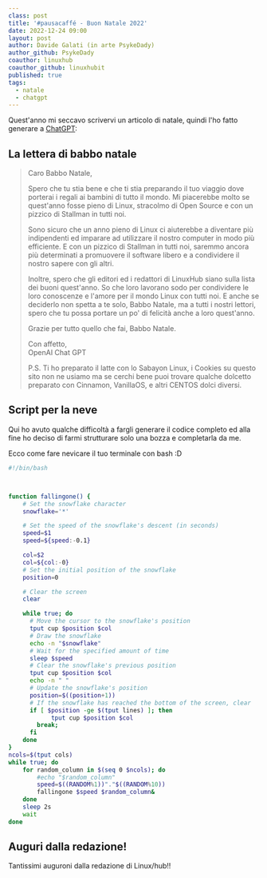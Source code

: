 ```yaml
---
class: post
title: '#pausacaffé - Buon Natale 2022' 
date: 2022-12-24 09:00
layout: post 
author: Davide Galati (in arte PsykeDady)
author_github: PsykeDady
coauthor: linuxhub
coauthor_github: linuxhubit
published: true
tags:
  - natale
  - chatgpt
---
```



Quest'anno mi seccavo scrivervi un articolo di natale, quindi l'ho fatto generare a [ChatGPT](https://chat.openai.com/chat):

## La lettera di babbo natale

> Caro Babbo Natale,
> 
> Spero che tu stia bene e che ti stia preparando il tuo viaggio dove porterai i regali ai bambini di tutto il mondo. Mi piacerebbe molto se quest'anno fosse pieno di Linux, stracolmo di Open Source e con un pizzico di Stallman in tutti noi.
> 
> Sono sicuro che un anno pieno di Linux ci aiuterebbe a diventare più indipendenti ed imparare ad utilizzare il nostro computer in modo più efficiente. E con un pizzico di Stallman in tutti noi, saremmo ancora più determinati a promuovere il software libero e a condividere il nostro sapere con gli altri.
> 
> Inoltre, spero che gli editori ed i redattori di LinuxHub siano sulla lista dei buoni quest'anno. So che loro lavorano sodo per condividere le loro conoscenze e l'amore per il mondo Linux con tutti noi. E anche se deciderlo non spetta a te solo, Babbo Natale, ma a tutti i nostri lettori, spero che tu possa portare un po' di felicità anche a loro quest'anno.
> 
> Grazie per tutto quello che fai, Babbo Natale.
> 
> Con affetto,  
> OpenAI Chat GPT
> 
> P.S. Ti ho preparato il latte con lo Sabayon Linux, i Cookies su questo sito non ne usiamo ma se cerchi bene puoi trovare qualche dolcetto preparato con Cinnamon, VanillaOS, e altri CENTOS dolci diversi.

## Script per la neve

Qui ho avuto qualche difficoltà a fargli generare il codice completo ed alla fine ho deciso di farmi strutturare solo una bozza e completarla da me.

Ecco come fare nevicare il tuo terminale con bash :D

```bash
#!/bin/bash



function fallingone() {
	# Set the snowflake character
	snowflake='*'

	# Set the speed of the snowflake's descent (in seconds)
	speed=$1
	speed=${speed:-0.1}

	col=$2
	col=${col:-0}
	# Set the initial position of the snowflake
	position=0

	# Clear the screen
	clear

	while true; do
	  # Move the cursor to the snowflake's position
	  tput cup $position $col
	  # Draw the snowflake
	  echo -n "$snowflake"
	  # Wait for the specified amount of time
	  sleep $speed
	  # Clear the snowflake's previous position
	  tput cup $position $col
	  echo -n " "
	  # Update the snowflake's position
	  position=$((position+1))
	  # If the snowflake has reached the bottom of the screen, clear
	  if [ $position -ge $(tput lines) ]; then
	    	tput cup $position $col
		break;
	  fi
	done
}
ncols=$(tput cols)
while true; do
	for random_column in $(seq 0 $ncols); do 
		#echo "$random_column"
		speed=$((RANDOM%1))"."$((RANDOM%10))
		fallingone $speed $random_column&
	done
	sleep 2s
	wait
done
```

## Auguri dalla redazione!

Tantissimi auguroni dalla redazione di Linux/hub!!
